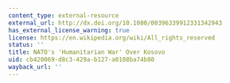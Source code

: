 ```yaml
---
content_type: external-resource
external_url: http://dx.doi.org/10.1080/00396339912331342943
has_external_license_warning: true
license: https://en.wikipedia.org/wiki/All_rights_reserved
status: ''
title: NATO's 'Humanitarian War' Over Kosovo
uid: cb420069-d8c3-429a-b127-a0108ba74b80
wayback_url: ''
---
```

